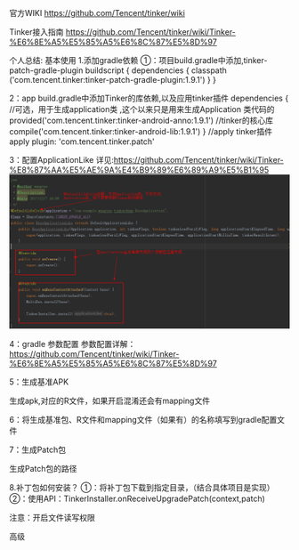 官方WIKI
https://github.com/Tencent/tinker/wiki

Tinker接入指南
https://github.com/Tencent/tinker/wiki/Tinker-%E6%8E%A5%E5%85%A5%E6%8C%87%E5%8D%97

个人总结:
基本使用
1.添加gradle依赖
①：项目build.gradle中添加,tinker-patch-gradle-plugin
buildscript {
    dependencies {
        classpath ('com.tencent.tinker:tinker-patch-gradle-plugin:1.9.1')
    }
}

2：app build.gradle中添加Tinker的库依赖,以及应用tinker插件
dependencies {
	//可选，用于生成application类 ,这个以来只是用来生成Application 类代码的
	provided('com.tencent.tinker:tinker-android-anno:1.9.1')
    //tinker的核心库
    compile('com.tencent.tinker:tinker-android-lib:1.9.1') 
}
//apply tinker插件
apply plugin: 'com.tencent.tinker.patch'

3：配置ApplicationLike
详见:https://github.com/Tencent/tinker/wiki/Tinker-%E8%87%AA%E5%AE%9A%E4%B9%89%E6%89%A9%E5%B1%95
![](./pics/1.png)

4：gradle 参数配置
参数配置详解：https://github.com/Tencent/tinker/wiki/Tinker-%E6%8E%A5%E5%85%A5%E6%8C%87%E5%8D%97

5：生成基准APK

生成apk,对应的R文件，如果开启混淆还会有mapping文件


6：将生成基准包、R文件和mapping文件（如果有）的名称填写到gradle配置文件

7：生成Patch包


生成Patch包的路径




8.补丁包如何安装？
①：将补丁包下载到指定目录，（结合具体项目是实现）
②：使用API：TinkerInstaller.onReceiveUpgradePatch(context,patch)

注意：开启文件读写权限



高级


